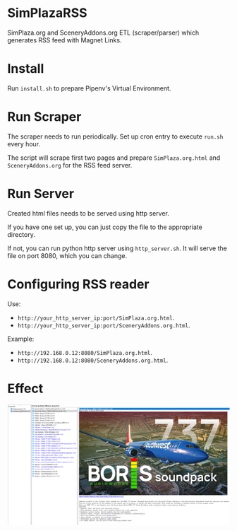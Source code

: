 # SimPlazaRSS
SimPlaza.org and SceneryAddons.org ETL (scraper/parser) which generates RSS feed with Magnet Links.

# Install
Run `install.sh` to prepare Pipenv's Virtual Environment.

# Run Scraper
The scraper needs to run periodically. Set up cron entry to execute `run.sh` every hour.

The script will scrape first two pages and prepare `SimPlaza.org.html` and `SceneryAddons.org` for the RSS feed server.

# Run Server
Created html files needs to be served using http server.

If you have one set up, you can just copy the file to the appropriate directory.

If not, you can run python http server using `http_server.sh`. It will serve the file on port 8080, which you can change.

# Configuring RSS reader
Use:
- `http://your_http_server_ip:port/SimPlaza.org.html`.
- `http://your_http_server_ip:port/SceneryAddons.org.html`.

Example:
- `http://192.168.0.12:8080/SimPlaza.org.html`.
- `http://192.168.0.12:8080/SceneryAddons.org.html`.

# Effect
![effect.png](effect.png)